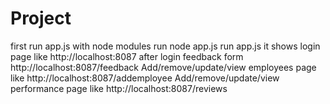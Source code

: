# Project
first run app.js with node modules
run node app.js
run app.js it shows login page like http://localhost:8087
after login feedback form http://localhost:8087/feedback
Add/remove/update/view employees page like http://localhost:8087/addemployee
Add/remove/update/view performance page like http://localhost:8087/reviews
